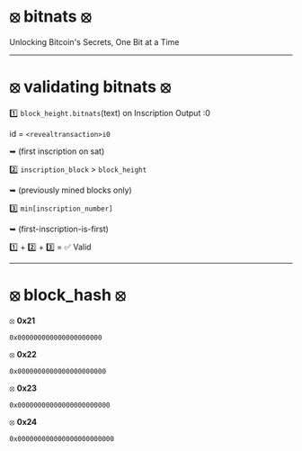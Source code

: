 # ⦻ bitnats ⦻

Unlocking Bitcoin's Secrets, One Bit at a Time

---

# ⦻ validating bitnats ⦻

1️⃣ `block_height.bitnats`(text) on Inscription Output :0 

id = `<revealtransaction>i0` 

➥ (first inscription on sat)

2️⃣ `inscription_block` > `block_height`  

➥ (previously mined blocks only)

3️⃣ `min[inscription_number]` 

➥ (first-inscription-is-first)

1️⃣ + 2️⃣ + 3️⃣ = ✅ Valid

---

# ⦻ block_hash ⦻

⦻ **0x21**

`0x000000000000000000000`

⦻ **0x22**

`0x0000000000000000000000`

⦻ **0x23**

`0x00000000000000000000000`

⦻ **0x24**

`0x000000000000000000000000`

